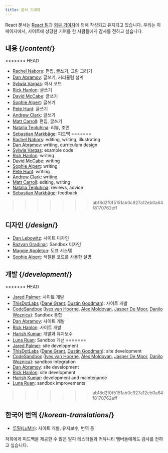 ```yaml
---
title: 문서 기여자
---
```


<Intro>

React 문서는 [React 팀](/community/team)과 [외부 기여자](https://github.com/reactjs/react.dev/graphs/contributors)에 의해 작성되고 유지되고 있습니다. 우리는 이 페이지에서, 사이트에 상당한 기여를 한 사람들에게 감사를 전하고 싶습니다.

</Intro>

## 내용 {/*content*/}

<<<<<<< HEAD
* [Rachel Nabors](https://twitter.com/RachelNabors): 편집, 글쓰기, 그림 그리기
* [Dan Abramov](https://twitter.com/dan_abramov): 글쓰기, 커리큘럼 설계
* [Sylwia Vargas](https://twitter.com/SylwiaVargas): 예시 코드
* [Rick Hanlon](https://twitter.com/rickhanlonii): 글쓰기
* [David McCabe](https://twitter.com/mcc_abe): 글쓰기
* [Sophie Alpert](https://twitter.com/sophiebits): 글쓰기
* [Pete Hunt](https://twitter.com/floydophone): 글쓰기
* [Andrew Clark](https://twitter.com/acdlite): 글쓰기
* [Matt Carroll](https://twitter.com/mattcarrollcode): 편집, 글쓰기
* [Natalia Tepluhina](https://twitter.com/n_tepluhina): 리뷰, 조언
* [Sebastian Markbåge](https://twitter.com/sebmarkbage): 피드백
=======
* [Rachel Nabors](https://twitter.com/RachelNabors): editing, writing, illustrating
* [Dan Abramov](https://bsky.app/profile/danabra.mov): writing, curriculum design
* [Sylwia Vargas](https://twitter.com/SylwiaVargas): example code
* [Rick Hanlon](https://twitter.com/rickhanlonii): writing
* [David McCabe](https://twitter.com/mcc_abe): writing
* [Sophie Alpert](https://twitter.com/sophiebits): writing
* [Pete Hunt](https://twitter.com/floydophone): writing
* [Andrew Clark](https://twitter.com/acdlite): writing
* [Matt Carroll](https://twitter.com/mattcarrollcode): editing, writing
* [Natalia Tepluhina](https://twitter.com/n_tepluhina): reviews, advice
* [Sebastian Markbåge](https://twitter.com/sebmarkbage): feedback
>>>>>>> ab18d2f0f5151ab0c927a12eb0a64f8170762eff

## 디자인 {/*design*/}

* [Dan Lebowitz](https://twitter.com/lebo): 사이트 디자인
* [Razvan Gradinar](https://dribbble.com/GradinarRazvan): Sandbox 디자인
* [Maggie Appleton](https://maggieappleton.com/): 도표 시스템
* [Sophie Alpert](https://twitter.com/sophiebits): 색칠된 코드를 사용한 설명

## 개발 {/*development*/}

<<<<<<< HEAD
* [Jared Palmer](https://twitter.com/jaredpalmer): 사이트 개발
* [ThisDotLabs](https://www.thisdot.co/) ([Dane Grant](https://twitter.com/danecando), [Dustin Goodman](https://twitter.com/dustinsgoodman)): 사이트 개발
* [CodeSandbox](https://codesandbox.io/) ([Ives van Hoorne](https://twitter.com/CompuIves), [Alex Moldovan](https://twitter.com/alexnmoldovan), [Jasper De Moor](https://twitter.com/JasperDeMoor), [Danilo Woznica](https://twitter.com/danilowoz)): Sandbox 통합
* [Dan Abramov](https://twitter.com/dan_abramov): 사이트 개발
* [Rick Hanlon](https://twitter.com/rickhanlonii): 사이트 개발
* [Harish Kumar](https://www.strek.in/): 개발과 유지보수
* [Luna Ruan](https://twitter.com/lunaruan): Sandbox 개선
=======
* [Jared Palmer](https://twitter.com/jaredpalmer): site development
* [ThisDotLabs](https://www.thisdot.co/) ([Dane Grant](https://twitter.com/danecando), [Dustin Goodman](https://twitter.com/dustinsgoodman)): site development
* [CodeSandbox](https://codesandbox.io/) ([Ives van Hoorne](https://twitter.com/CompuIves), [Alex Moldovan](https://twitter.com/alexnmoldovan), [Jasper De Moor](https://twitter.com/JasperDeMoor), [Danilo Woznica](https://twitter.com/danilowoz)): sandbox integration
* [Dan Abramov](https://bsky.app/profile/danabra.mov): site development
* [Rick Hanlon](https://twitter.com/rickhanlonii): site development
* [Harish Kumar](https://www.strek.in/): development and maintenance
* [Luna Ruan](https://twitter.com/lunaruan): sandbox improvements
>>>>>>> ab18d2f0f5151ab0c927a12eb0a64f8170762eff

## 한국어 번역 {/*korean-translations*/}

* [루밀(LuMir)](https://github.com/lumirlumir): 사이트 개발, 유지보수, 번역 등

저희에게 피드백을 제공한 수 많은 알파 테스터들과 커뮤니티 멤버들에게도 감사를 전하고 싶습니다.
